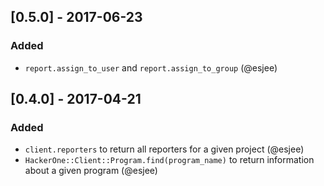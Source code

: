 ## [0.5.0] - 2017-06-23
### Added
- `report.assign_to_user` and `report.assign_to_group` (@esjee)

## [0.4.0] - 2017-04-21
### Added
- `client.reporters` to return all reporters for a given project (@esjee)
- `HackerOne::Client::Program.find(program_name)` to return information about a given program (@esjee)
